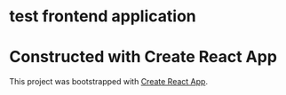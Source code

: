 # test frontend application

# Constructed with Create React App

This project was bootstrapped with [Create React App](https://github.com/facebook/create-react-app).


